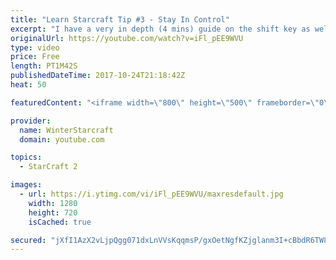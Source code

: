 ```yaml
---
title: "Learn Starcraft Tip #3 - Stay In Control"
excerpt: "I have a very in depth (4 mins) guide on the shift key as well here https://www.youtube.com/watch?v=7x9pHr544oY"
originalUrl: https://youtube.com/watch?v=iFl_pEE9WVU
type: video
price: Free
length: PT1M42S
publishedDateTime: 2017-10-24T21:18:42Z
heat: 50

featuredContent: "<iframe width=\"800\" height=\"500\" frameborder=\"0\" src=\"https://www.youtube.com/embed/iFl_pEE9WVU\" allow=\"accelerometer; autoplay; encrypted-media; gyroscope; picture-in-picture\" allowfullscreen></iframe>"

provider:
  name: WinterStarcraft
  domain: youtube.com

topics:
  - StarCraft 2

images:
  - url: https://i.ytimg.com/vi/iFl_pEE9WVU/maxresdefault.jpg
    width: 1280
    height: 720
    isCached: true

secured: "jXfI1AzX2vLjpQgg071dxLnVVsKqqmsP/gxOetNgfKZjglanm3I+cBbdR6TW8WNNNrSNf9E2JI0dm++9Q14oUAKEA4IWqcrML1AFSLygUauGM9bcWVE0RqPK0W2wOTuYHyRRiXB+i0WqL48AqotazSDDjiUqVj/zXtN/8IJKw2axJJzJpjDUjtMeG7tbnN9ZOgy8nsMLaJfoa9TqrE77+xw+/EfpYmB5B2htxBunbMzzQ/wqMsh57/SuGenqp2LNXI7nPbcVYvU5jEfTJl/pCIPjDrwZ0BHyP4C3tNqqokZ4nj+dfGrSJmdafw8bX7q2rJg/UkMIg/UnU1E4vsNwUGJ+WQ9GV+68TcTPuIamhL/9XsxOH7OhfR02XEYumkkkrfHTCDi8185TtuiGdVI5+sGUMbwzfYAENXIuXhFXXOM=;/vVPPPbrD56Xb8xPC5Ox5Q=="
---
```


